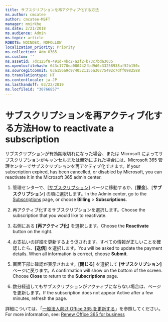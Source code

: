```yaml
---
title: サブスクリプションを再アクティブ化する方法
ms.author: cmcatee
author: cmcatee-MSFT
manager: mnirkhe
ms.date: 2/21/2018
ms.audience: Admin
ms.topic: article
ROBOTS: NOINDEX, NOFOLLOW
localization_priority: Priority
ms.collection: Adm_O365
ms.custom: ''
ms.assetid: 7dc125f8-491d-4bc2-a2f2-b73c7bda3035
ms.openlocfilehash: 643c1778ea080442fbd9d0c33258938af52b150c
ms.sourcegitcommit: 03a156a9c9740521155a30775492c7dff0982588
ms.translationtype: HT
ms.contentlocale: ja-JP
ms.lasthandoff: 03/22/2019
ms.locfileid: "30766857"
---
```

# <a name="how-to-reactivate-a-subscription"></a><span data-ttu-id="920c0-102">サブスクリプションを再アクティブ化する方法</span><span class="sxs-lookup"><span data-stu-id="920c0-102">How to reactivate a subscription</span></span>

<span data-ttu-id="920c0-103">サブスクリプションが有効期限切れになった場合、または Microsoft によってサブスクリプションがキャンセルまたは無効にされた場合には、Microsoft 365 管理センターでサブスクリプションを再アクティブ化できます。</span><span class="sxs-lookup"><span data-stu-id="920c0-103">If your subscription expired, has been cancelled, or disabled by Microsoft, you can reactivate it in the Microsoft 365 admin center.</span></span>
  
1. <span data-ttu-id="920c0-104">管理センターで、[[サブスクリプション](https://go.microsoft.com/fwlink/p/?linkid=842054)] ページに移動するか、[**課金**]、[**サブスクリプション**] の順に選択します。</span><span class="sxs-lookup"><span data-stu-id="920c0-104">In the Admin center, go to the [Subscriptions](https://go.microsoft.com/fwlink/p/?linkid=842054) page, or choose **Billing** \> **Subscriptions**.</span></span>
    
2. <span data-ttu-id="920c0-105">再アクティブ化するサブスクリプションを選択します。</span><span class="sxs-lookup"><span data-stu-id="920c0-105">Choose the subscription that you would like to reactivate.</span></span>
    
3. <span data-ttu-id="920c0-106">右側にある **[再アクティブ化]** を選択します。</span><span class="sxs-lookup"><span data-stu-id="920c0-106">Choose the **Reactivate** button on the right.</span></span> 
    
4. <span data-ttu-id="920c0-p101">お支払いの詳細を更新するよう促されます。すべての情報が正しいことを確認したら、**[送信]** を選択します。</span><span class="sxs-lookup"><span data-stu-id="920c0-p101">You will be asked to update the payment details. When all information is correct, choose **Submit**.</span></span>
    
5. <span data-ttu-id="920c0-p102">画面下部に確認が表示されます。**[閉じる]** を選択して **[サブスクリプション]** ページに戻ります。</span><span class="sxs-lookup"><span data-stu-id="920c0-p102">A confirmation will show on the bottom of the screen. Choose **Close** to return to the **Subscriptions** page.</span></span> 
    
6. <span data-ttu-id="920c0-111">数分経過してもサブスクリプションがアクティブにならない場合は、ページを更新します。</span><span class="sxs-lookup"><span data-stu-id="920c0-111">If the subscription does not appear Active after a few minutes, refresh the page.</span></span>
    
<span data-ttu-id="920c0-112">詳細については、「[一般法人向け Office 365 を更新する](https://support.office.com/article/8d83b530-f4ca-47f6-a666-e5791cbacc7e)」を参照してください。</span><span class="sxs-lookup"><span data-stu-id="920c0-112">For more information, see: [Renew Office 365 for business](https://support.office.com/article/8d83b530-f4ca-47f6-a666-e5791cbacc7e)</span></span>
  

